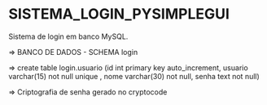 # SISTEMA_LOGIN_PYSIMPLEGUI
 Sistema de login em banco MySQL.

 => BANCO DE DADOS - SCHEMA login

 => create table login.usuario (id int primary key auto_increment, usuario varchar(15) not null unique , nome varchar(30) not null, senha text not null)

 => Criptografia de senha gerado no cryptocode

